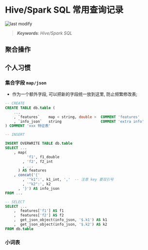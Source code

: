 Hive/Spark SQL 常用查询记录
===
<!--START_SECTION:badge-->

![last modify](https://img.shields.io/static/v1?label=last%20modify&message=2023-02-19%2020%3A11%3A02&color=yellowgreen&style=flat-square)

<!--END_SECTION:badge-->
<!--info
top: false
hidden: true
-->

> ***Keywords**: Hive/Spark SQL*

<!--START_SECTION:toc-->
<!--END_SECTION:toc-->
<!-- > [*References*](#References) -->

## 聚合操作

### 


## 个人习惯

### 集合字段 `map/json`
- 作为一个额外字段, 可以把新的字段统一放到这里, 防止频繁修改表;
    <!-- - 主要是 `bigint/double/string` 类型的字段, 其他集合类型, 建议转成 `string`; -->
<!-- - 数值类型可以放到 `features map < string, double > COMMENT '数值类型 features'`,  -->

```sql
-- CREATE
CREATE TABLE db.table (
    ...
    , `features`    map < string, double >  COMMENT 'features'
    , `info_json`   string                  COMMENT 'extra info'
) COMMENT 'xxx 特征表'

-- INSERT

INSERT OVERWRITE TABLE db.table
SELECT ...
    , map(
          'f1', f1_double
        , 'f2', f2_int
        , ...
      ) AS features
    , concat('{'
        , '"k1":', k1_int, ','  -- 注意 key 要双引号
        , '"k2":', k2
      , '}') AS info_json
FROM ...

-- SELECT
SELECT ...
    ,  features['f1'] AS f1
    ,  features['f2'] AS f2
    ,  get_json_object(info_json, '$.k1') AS k1
    ,  get_json_object(info_json, '$.k2') AS k2
FROM db.table
```


### 小词表
```sql

```